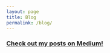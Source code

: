 ```yaml
---
layout: page
title: Blog
permalink: /blog/
---
```


### [Check out my posts on Medium!](https://medium.com/@megan.initai/latest)
